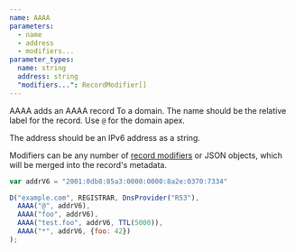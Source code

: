 ```yaml
---
name: AAAA
parameters:
  - name
  - address
  - modifiers...
parameter_types:
  name: string
  address: string
  "modifiers...": RecordModifier[]
---
```


AAAA adds an AAAA record To a domain. The name should be the relative label for the record. Use `@` for the domain apex.

The address should be an IPv6 address as a string.

Modifiers can be any number of [record modifiers](#record-modifiers) or JSON objects, which will be merged into the record's metadata.

```javascript
var addrV6 = "2001:0db8:85a3:0000:0000:8a2e:0370:7334"

D("example.com", REGISTRAR, DnsProvider("R53"),
  AAAA("@", addrV6),
  AAAA("foo", addrV6),
  AAAA("test.foo", addrV6, TTL(5000)),
  AAAA("*", addrV6, {foo: 42})
);
```
